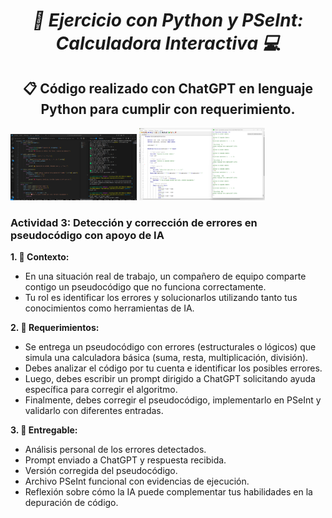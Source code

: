 **_<h1 align="center">:vulcan_salute: Ejercicio con Python y PSeInt: Calculadora Interactiva :computer:</h1>_**

**<h2 align="center">&#128203; Código realizado con ChatGPT en lenguaje Python para cumplir con requerimiento.</h2>**

<img src="./img/calculadora_interactiva_vsc.png" alt="" style="width: 40%;">
<img src="./img/calculadora_interactiva_pseint.png" alt="" style="width: 40%;">

**<h3>Actividad 3: Detección y corrección de errores en pseudocódigo con apoyo de IA</h3>**

**1. :blue_book: Contexto:**
- En una situación real de trabajo, un compañero de equipo comparte contigo un pseudocódigo que no funciona correctamente.
- Tu rol es identificar los errores y solucionarlos utilizando tanto tus conocimientos como herramientas de IA.

**2. :green_book: Requerimientos:**
- Se entrega un pseudocódigo con errores (estructurales o lógicos) que simula una calculadora básica (suma, resta, multiplicación, división).
- Debes analizar el código por tu cuenta e identificar los posibles errores.
- Luego, debes escribir un prompt dirigido a ChatGPT solicitando ayuda específica para corregir el algoritmo.
- Finalmente, debes corregir el pseudocódigo, implementarlo en PSeInt y validarlo con diferentes entradas.

**3. :orange_book: Entregable:**
- Análisis personal de los errores detectados.
- Prompt enviado a ChatGPT y respuesta recibida.
- Versión corregida del pseudocódigo.
- Archivo PSeInt funcional con evidencias de ejecución.
- Reflexión sobre cómo la IA puede complementar tus habilidades en la depuración de código.
